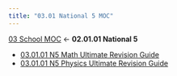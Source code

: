 ```yaml
---
title: "03.01 National 5 MOC"
---
```


[03 School MOC](03%20School/03%20School%20MOC.md) ← **02.01.01 National 5**
- [03.01.01 N5 Math Ultimate Revision Guide](03%20School/03.01%20Ultimate%20Revision%20Guides/03.01.01%20National%205/03.01.01%20N5%20Math%20Ultimate%20Revision%20Guide.md)
- [03.01.01 N5 Physics Ultimate Revision Guide](03%20School/03.01%20Ultimate%20Revision%20Guides/03.01.01%20National%205/03.01.01%20N5%20Physics%20Ultimate%20Revision%20Guide.md)